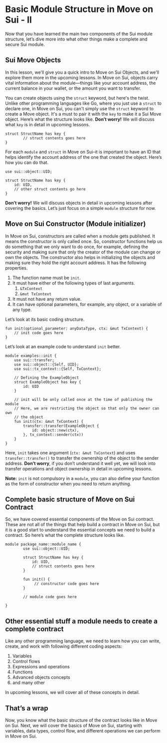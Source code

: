 # Basic Module Structure in Move on Sui - II

Now that you have learned the main two components of the Sui module structure, let’s dive more into what other things make a complete and secure Sui module.

## Sui Move Objects

In this lesson, we'll give you a quick intro to Move on Sui Objects, and we'll explore them more in the upcoming lessons. In Move on Sui, objects carry vital information about the module—things like your account address, the current balance in your wallet, or the amount you want to transfer.

You can create objects using the `struct` keyword, but here's the twist. Unlike other programming languages like Go, where you just use a `struct` to declare one, in Move on Sui, you can't simply use the `struct` keyword to create a Move object. It's a must to pair it with the `key` to make it a Sui Move object. Here’s what the structure looks like. **Don’t worry!** We will discuss what `key` is in detail in upcoming lessons.

```
struct StructName has key {
		// struct contents goes here
}
```

For each `module` and `struct` in Move on Sui–it is important to have an ID that helps identify the account address of the one that created the object. Here’s how you can do that.

```
use sui::object::UID;

struct StructName has key {
    id: UID,
    // other struct contents go here
}
```

**Don’t worry!** We will discuss objects in detail in upcoming lessons after covering the basics. Let’s just focus on a simple `module` structure for now.

## Move on Sui Constructor (Module initializer)

In Move on Sui, constructors are called when a module gets published. It means the constructor is only called once. So, constructor functions help us do something that we only want to do once, for example, defining the security and making sure that only the creator of the module can change or own the objects. The constructor also helps in initializing the objects and making sure they hold the right account address. It has the following properties.

1. The function name must be `init`.
2. It must have either of the following types of last arguments.
    1. `&TxContext`
    2. `&mut TxContext`
3. It must not have any return value.
4. It can have optional parameters, for example, any object, or a variable of any type.

Let’s look at its basic coding structure.

```
fun init(optional_parameter: anyDataType, ctx: &mut TxContext) {	
    // init code goes here
}
```

Let’s look at an example code to understand `init` better.

```
module examples::init {
    use sui::transfer;
    use sui::object::{Self, UID};
    use sui::tx_context::{Self, TxContext};

    // Defining the ExampleObject
    struct ExampleObject has key {
        id: UID
    }

    // init will be only called once at the time of publishing the module
    // Here, we are restricting the object so that only the owner can own 
    // the object
    fun init(ctx: &mut TxContext) {	
        transfer::transfer(ExampleObject {
            id: object::new(ctx),
        }, tx_context::sender(ctx))
    }
}
```

Here, `init` takes one argument (`ctx: &mut TxContext`) and uses `transfer::transfer()` to transfer the ownership of the object to the sender address. **Don’t worry**, if you don’t understand it well yet, we will look into transfer operations and object ownership in detail in upcoming lessons.

**Note:** `init` is not compulsory in a `module`, you can also define your function as the form of constructor when you need to return anything.

## Complete basic structure of Move on Sui Contract

So, we have covered essential components of the Move on Sui contract. These are not all of the things that help build a contract in Move on Sui, but it is a good start to understand the essential concepts we need to build a contract. So here’s what the complete structure looks like.

```
module package_name::module_name {
		use sui::object::UID;

		struct StructName has key {
		    id: UID,
		    // struct contents goes here
		}

		fun init() {
		     // constructor code goes here
		}

		// module code goes here

}
```

## Other essential stuff a module needs to create a complete contract

Like any other programming language, we need to learn how you can write, create, and work with following different coding aspects:

1. Variables
2. Control flows
3. Expressions and operations
4. Functions
5. Advanced objects concepts
6. and many other

In upcoming lessons, we will cover all of these concepts in detail.

## That’s a wrap

Now, you know what the basic structure of the contract looks like in Move on Sui. Next, we will cover the basics of Move on Sui, starting with variables, data types, control flow, and different operations we can perform in Move on Sui.